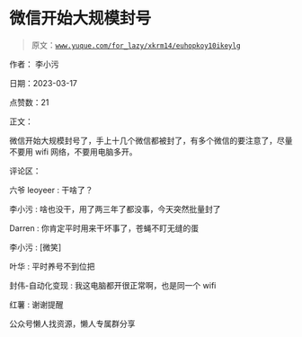 # 微信开始大规模封号

> 原文：[`www.yuque.com/for_lazy/xkrm14/euhopkoy10ikeylg`](https://www.yuque.com/for_lazy/xkrm14/euhopkoy10ikeylg)

作者： 李小污

日期：2023-03-17

点赞数：21

正文：

微信开始大规模封号了，手上十几个微信都被封了，有多个微信的要注意了，尽量不要用 wifi 网络，不要用电脑多开。

评论区：

六爷 leoyeer : 干啥了？

李小污 : 啥也没干，用了两三年了都没事，今天突然批量封了

Darren : 你肯定平时用来干坏事了，苍蝇不盯无缝的蛋

李小污 : [微笑]

叶华 : 平时养号不到位把

封伟-自动化变现 : 我这电脑都开很正常啊，也是同一个 wifi

红薯 : 谢谢提醒

公众号懒人找资源，懒人专属群分享

